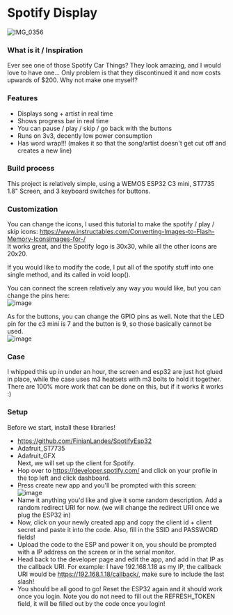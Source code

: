 # Spotify Display
![IMG_0356](https://github.com/user-attachments/assets/8f077db9-e3f1-42a3-9775-0f6178f8bcea)
### What is it / Inspiration

Ever see one of those Spotify Car Things? They look amazing, and I would love to have one... Only problem is that they discontinued it and now costs upwards of $200. Why not make one myself?   

### Features

- Displays song + artist in real time
- Shows progress bar in real time
- You can pause / play / skip / go back with the buttons
- Runs on 3v3, decently low power consumption
- Has word wrap!!! (makes it so that the song/artist doesn't get cut off and creates a new line)
   
### Build process

This project is relatively simple, using a WEMOS ESP32 C3 mini, ST7735 1.8" Screen, and 3 keyboard switches for buttons.   

### Customization

You can change the icons, I used this tutorial to make the spotify / play / skip icons: https://www.instructables.com/Converting-Images-to-Flash-Memory-Iconsimages-for-/  
It works great, and the Spotify logo is 30x30, while all the other icons are 20x20.   

If you would like to modify the code, I put all of the spotify stuff into one single method, and its called in void loop().   

You can connect the screen relatively any way you would like, but you can change the pins here:   
![image](https://github.com/user-attachments/assets/98197ecd-a51a-48e5-ac5b-82ddde55e18d)


As for the buttons, you can change the GPIO pins as well. Note that the LED pin for the c3 mini is 7 and the button is 9, so those basically cannot be used.   
![image](https://github.com/user-attachments/assets/a3ef2cc7-8dde-4f3d-aa97-271c0134608c)


### Case 

I whipped this up in under an hour, the screen and esp32 are just hot glued in place, while the case uses m3 heatsets with m3 bolts to hold it together.   
There are 100% more work that can be done on this, but if it works it works :)  

### Setup

Before we start, install these libraries!  
- https://github.com/FinianLandes/SpotifyEsp32  
- Adafruit_ST7735  
- Adafruit_GFX  
Next, we will set up the client for Spotify.
- Hop over to https://developer.spotify.com/ and click on your profile in the top left and click dashboard.   
- Press create new app and you'll be prompted with this screen:   
![image](https://github.com/user-attachments/assets/08ea6cbd-1e50-4130-96ad-a5f4a30cbff7)  
- Name it anything you'd like and give it some random description. Add a random redirect URI for now. (we will change the redirect URI once we plug the ESP32 in)  
- Now, click on your newly created app and copy the client id + client secret and paste it into the code. Also, fill in the SSID and PASSWORD fields!
- Upload the code to the ESP and power it on, you should be prompted with a IP address on the screen or in the serial monitor.   
- Head back to the developer page and edit the app, and add in that IP as the callback URI. For example: I have 192.168.1.18 as my IP, the callback URI would be https://192.168.1.18/callback/, make sure to include the last slash!   
- You should be all good to go! Reset the ESP32 again and it should work once you login. Note you do not need to fill out the REFRESH_TOKEN field, it will be filled out by the code once you login!   



